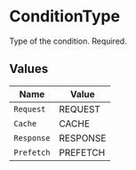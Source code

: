 # ConditionType

Type of the condition. Required.


## Values

| Name       | Value      |
| ---------- | ---------- |
| `Request`  | REQUEST    |
| `Cache`    | CACHE      |
| `Response` | RESPONSE   |
| `Prefetch` | PREFETCH   |